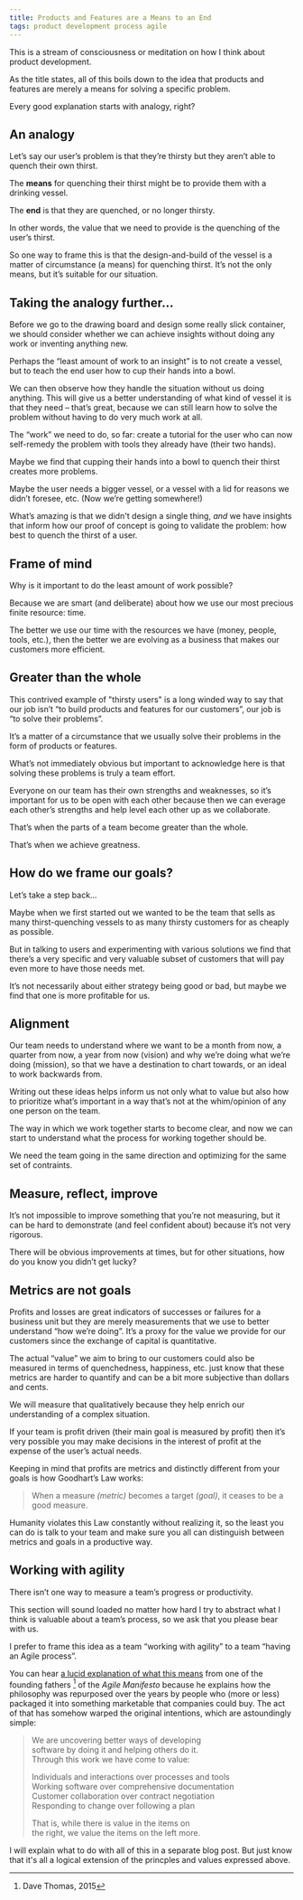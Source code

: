 ```yaml
---
title: Products and Features are a Means to an End
tags: product development process agile
---
```


This is a stream of consciousness or meditation on how I think about product development.

As the title states, all of this boils down to the idea that products and features are merely a means for solving a specific problem.

Every good explanation starts with analogy, right?

## An analogy

Let’s say our user’s problem is that they’re thirsty but they aren’t able to quench their own thirst.

The **means** for quenching their thirst might be to provide them with a drinking vessel.

The **end** is that they are quenched, or no longer thirsty.

In other words, the value that we need to provide is the quenching of the user’s thirst.

So one way to frame this is that the design-and-build of the vessel is a matter of circumstance (a means) for quenching thirst. It’s not the only means, but it’s suitable for our situation.

## Taking the analogy further…

Before we go to the drawing board and design some really slick container, we should consider whether we can achieve insights without doing any work or inventing anything new.

Perhaps the “least amount of work to an insight” is to not create a vessel, but to teach the end user how to cup their hands into a bowl.

We can then observe how they handle the situation without us doing anything. This will give us a better understanding of what kind of vessel it is that they need – that’s great, because we can still learn how to solve the problem without having to do very much work at all.

The “work” we need to do, so far: create a tutorial for the user who can now self-remedy the problem with tools they already have (their two hands).

Maybe we find that cupping their hands into a bowl to quench their thirst creates more problems.

Maybe the user needs a bigger vessel, or a vessel with a lid for reasons we didn’t foresee, etc. (Now we’re getting somewhere!)

What’s amazing is that we didn't design a single thing, _and_ we have insights that inform how our proof of concept is going to validate the problem: how best to quench the thirst of a user.

## Frame of mind

Why is it important to do the least amount of work possible?

Because we are smart (and deliberate) about how we use our most precious finite resource: time.

The better we use our time with the resources we have (money, people, tools, etc.), then the better we are evolving as a business that makes our customers more efficient.

## Greater than the whole

This contrived example of "thirsty users" is a long winded way to say that our job isn’t “to build products and features for our customers”, our job is “to solve their problems”.

It’s a matter of a circumstance that we usually solve their problems in the form of products or features.

What’s not immediately obvious but important to acknowledge here is that solving these problems is truly a team effort.

Everyone on our team has their own strengths and weaknesses, so it’s important for us to be open with each other because then we can everage each other’s strengths and help level each other up as we collaborate.

That’s when the parts of a team become greater than the whole.

That’s when we achieve greatness.

## How do we frame our goals?

Let’s take a step back…

Maybe when we first started out we wanted to be the team that sells as many thirst-quenching vessels to as many thirsty customers for as cheaply as possible.

But in talking to users and experimenting with various solutions we find that there’s a very specific and very valuable subset of customers that will pay even more to have those needs met.

It’s not necessarily about either strategy being good or bad, but maybe we find that one is more profitable for us.

## Alignment

Our team needs to understand where we want to be a month from now, a quarter from now, a year from now (vision) and why we’re doing what we’re doing (mission), so that we have a destination to chart towards, or an ideal to work backwards from.

Writing out these ideas helps inform us not only what to value but also how to prioritize what’s important in a way that’s not at the whim/opinion of any one person on the team.

The way in which we work together starts to become clear, and now we can start to understand what the process for working together should be.

We need the team going in the same direction and optimizing for the same set of contraints.

## Measure, reflect, improve

It’s not impossible to improve something that you’re not measuring, but it can be hard to demonstrate (and feel confident about) because it’s not very rigorous.

There will be obvious improvements at times, but for other situations, how do you know you didn’t get lucky? 

## Metrics are not goals

Profits and losses are great indicators of successes or failures for a business unit but they are merely measurements that we use to better understand “how we’re doing”. It’s a proxy for the value we provide for our customers since the exchange of capital is quantitative.

The actual “value” we aim to bring to our customers could also be measured in terms of quenchedness, happiness, etc. just know that these metrics are harder to quantify and can be a bit more subjective than dollars and cents.

We will measure that qualitatively because they help enrich our understanding of a complex situation.

If your team is profit driven (their main goal is measured by profit) then it’s very possible you may make decisions in the interest of profit at the expense of the user’s actual needs.

Keeping in mind that profits are metrics and distinctly different from your goals is how Goodhart’s Law works:

> When a measure _(metric)_ becomes a target _(goal)_, it ceases to be a good measure.

Humanity violates this Law constantly without realizing it, so the least you can do is talk to your team and make sure you all can distinguish between metrics and goals in a productive way.

## Working with agility

There isn’t one way to measure a team’s progress or productivity.

This section will sound loaded no matter how hard I try to abstract what I think is valuable about a team’s process, so we ask that you please bear with us.

I prefer to frame this idea as a team “working with agility” to a team “having an Agile process”.

You can hear [a lucid explanation of what this means](https://www.youtube.com/watch?v=a-BOSpxYJ9M) from one of the founding fathers [^thomas] of the _Agile Manifesto_ because he explains how the philosophy was repurposed over the years by people who (more or less) packaged it into something marketable that companies could buy. The act of that has somehow warped the original intentions, which are astoundingly simple:

>  We are uncovering better ways of developing<br />
>  software by doing it and helping others do it.<br />
>  Through this work we have come to value:
>
>  Individuals and interactions over processes and tools<br />
>  Working software over comprehensive documentation<br />
>  Customer collaboration over contract negotiation<br />
>  Responding to change over following a plan
>
>  That is, while there is value in the items on<br />
>  the right, we value the items on the left more.

I will explain what to do with all of this in a separate blog post. But just know that it's all a logical extension of the princples and values expressed above.

[^thomas]: Dave Thomas, 2015
